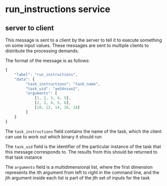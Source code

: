 # run_instructions service

## server to client

This message is sent to a client by the server to tell it to execute something on some input values. These messages are sent to multiple clients to distribute the processing demands.

The format of the message is as follows:

```js
{
    "label": "run_instructions",
    "data": {
         "task_instructions": "task_name",
         "task_uid": "ae54nsao2",
         "arguments": [
             [1, 2, 3, 4, 5],
             [2, 3, 4, 5, 6],
             [10, 12, 14, 16, 18]
         ]
    }
}
```

The `task_instructions` field contains the name of the task, which the client can use to work out which binary it should run

The `task_uid` field is the identifier of the particular instance of the task that this message corresponds to. The results from this should be returned to that task instance

The `arguments` field is a multidimensional list, where the first dimension represents the ith argument from left to right in the command line, and the jth argument inside each list is part of the jth set of inputs for the task

